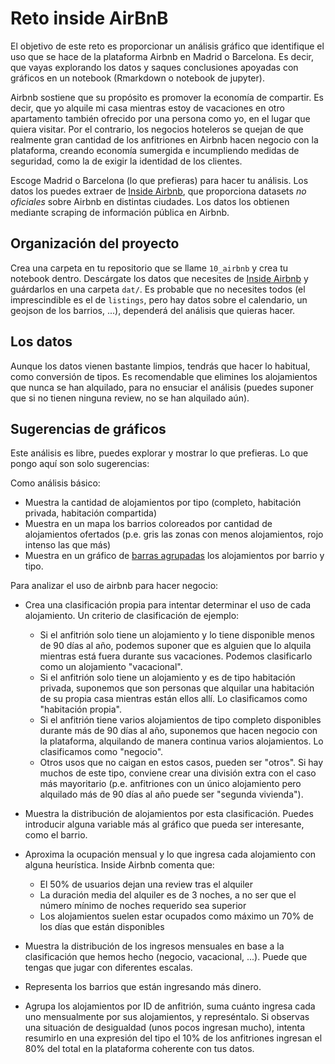 # Reto inside AirBnB

El objetivo de este reto es proporcionar un análisis gráfico que identifique el uso que se hace de la plataforma Airbnb en Madrid o Barcelona. Es decir, que vayas explorando los datos y saques conclusiones apoyadas con gráficos en un notebook (Rmarkdown o notebook de jupyter).

Airbnb sostiene que su propósito es promover la economía de compartir. Es decir, que yo alquile mi casa mientras estoy de vacaciones en otro apartamento también ofrecido por una persona como yo, en el lugar que quiera visitar. Por el contrario, los negocios hoteleros se quejan de que realmente gran cantidad de los anfitriones en Airbnb hacen negocio con la plataforma, creando economía sumergida e incumpliendo medidas de seguridad, como la de exigir la identidad de los clientes.

Escoge Madrid o Barcelona (lo que prefieras) para hacer tu análisis. Los datos los puedes extraer de [Inside Airbnb](http://insideairbnb.com/get-the-data.html), que proporciona datasets _no oficiales_ sobre Airbnb en distintas ciudades. Los datos los obtienen mediante scraping de información pública en Airbnb.

## Organización del proyecto

Crea una carpeta en tu repositorio que se llame `10_airbnb` y crea tu notebook dentro. Descárgate los datos que necesites de [Inside Airbnb](http://insideairbnb.com/get-the-data.html) y guárdarlos en una carpeta `dat/`. Es probable que no necesites todos (el imprescindible es el de `listings`, pero hay datos sobre el calendario, un geojson de los barrios, ...), dependerá del análisis que quieras hacer.

## Los datos

Aunque los datos vienen bastante limpios, tendrás que hacer lo habitual, como conversión de tipos. Es recomendable que elimines los alojamientos que nunca se han alquilado, para no ensuciar el análisis (puedes suponer que si no tienen ninguna review, no se han alquilado aún).

## Sugerencias de gráficos

Este análisis es libre, puedes explorar y mostrar lo que prefieras. Lo que pongo aquí son solo sugerencias:

Como análisis básico:

* Muestra la cantidad de alojamientos por tipo (completo, habitación privada, habitación compartida)
* Muestra en un mapa los barrios coloreados por cantidad de alojamientos ofertados (p.e. gris las zonas con menos alojamientos, rojo intenso las que más)
* Muestra en un gráfico de [barras agrupadas](https://peltiertech.com/images/2011-07/CS_Col_00.png) los alojamientos por barrio y tipo.

Para analizar el uso de airbnb para hacer negocio:

* Crea una clasificación propia para intentar determinar el uso de cada alojamiento. Un criterio de clasificación de ejemplo:
    
    * Si el anfitrión solo tiene un alojamiento y lo tiene disponible menos de 90 días al año, podemos suponer que es alguien que lo alquila mientras está fuera durante sus vacaciones. Podemos clasificarlo como un alojamiento "vacacional".
    * Si el anfitrión solo tiene un alojamiento y es de tipo habitación privada, suponemos que son personas que alquilar una habitación de su propia casa mientras están ellos allí. Lo clasificamos como "habitación propia".
    * Si el anfitrión tiene varios alojamientos de tipo completo disponibles durante más de 90 días al año, suponemos que hacen negocio con la plataforma, alquilando de manera continua varios alojamientos. Lo clasificamos como "negocio".
    * Otros usos que no caigan en estos casos, pueden ser "otros". Si hay muchos de este tipo, conviene crear una división extra con el caso más mayoritario (p.e. anfitriones con un único alojamiento pero alquilado más de 90 días al año puede ser "segunda vivienda").

* Muestra la distribución de alojamientos por esta clasificación. Puedes introducir alguna variable más al gráfico que pueda ser interesante, como el barrio.
* Aproxima la ocupación mensual y lo que ingresa cada alojamiento con alguna heurística. Inside Airbnb comenta que:

    * El 50% de usuarios dejan una review tras el alquiler
    * La duración media del alquiler es de 3 noches, a no ser que el número mínimo de noches requerido sea superior
    * Los alojamientos suelen estar ocupados como máximo un 70% de los días que están disponibles

* Muestra la distribución de los ingresos mensuales en base a la clasificación que hemos hecho (negocio, vacacional, ...). Puede que tengas que jugar con diferentes escalas.
* Representa los barrios que están ingresando más dinero.
* Agrupa los alojamientos por ID de anfitrión, suma cuánto ingresa cada uno mensualmente por sus alojamientos, y represéntalo. Si observas una situación de desigualdad (unos pocos ingresan mucho), intenta resumirlo en una expresión del tipo el 10% de los anfitriones ingresan el 80% del total en la plataforma coherente con tus datos.

